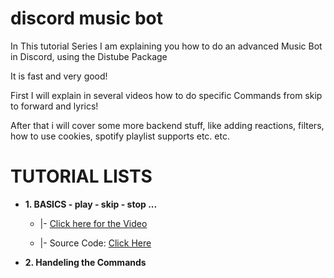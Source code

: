 # discord music bot

In This tutorial Series I am explaining you how to do an advanced Music Bot in Discord, using the Distube Package

It is fast and very good!

First I will explain in several videos how to do specific Commands from skip to forward and lyrics!

After that i will cover some more backend stuff, like adding reactions, filters, how to use cookies, spotify playlist supports etc. etc.

# TUTORIAL LISTS

- **1. BASICS - play - skip - stop ...** 

    - |- [Click here for the Video](https://youtu.be/tF2hYHW3H4w)

    - |- Source Code: [Click Here]()

- **2. Handeling the Commands**

